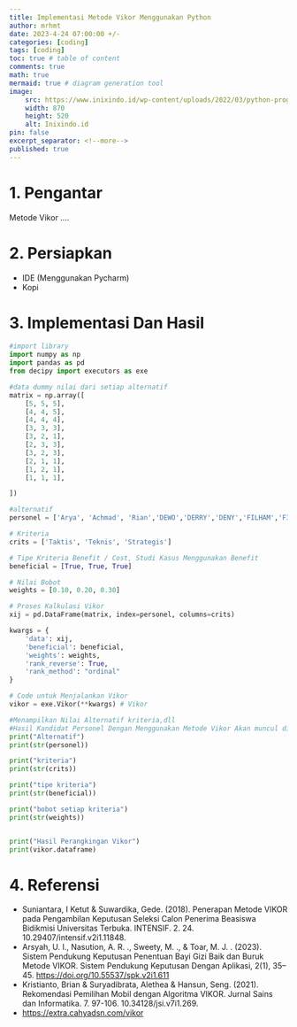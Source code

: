 ```yaml
---
title: Implementasi Metode Vikor Menggunakan Python
author: mrhmt
date: 2023-4-24 07:00:00 +/-
categories: [coding]
tags: [coding]
toc: true # table of content
comments: true 
math: true
mermaid: true # diagram generation tool
image:
    src: https://www.inixindo.id/wp-content/uploads/2022/03/python-programming-intro-870x520.jpg
    width: 870 
    height: 520
    alt: Inixindo.id
pin: false
excerpt_separator: <!--more-->
published: true
---
```


# 1. Pengantar
Metode Vikor ....

<!--more-->
# 2. Persiapkan 
- IDE (Menggunakan Pycharm)
- Kopi

# 3. Implementasi Dan Hasil 

````python
#import library
import numpy as np
import pandas as pd
from decipy import executors as exe

#data dummy nilai dari setiap alternatif
matrix = np.array([
    [5, 5, 5],
    [4, 4, 5],
    [4, 4, 4],
    [3, 3, 3],
    [3, 2, 1],
    [2, 3, 3],
    [3, 2, 3],
    [2, 1, 1],
    [1, 2, 1],
    [1, 1, 1],

])

#alternatif
personel = ['Arya', 'Achmad', 'Rian','DEWO','DERRY','DENY','FILHAM','FIRMAN','ARIF','DODY']

# Kriteria
crits = ['Taktis', 'Teknis', 'Strategis']

# Tipe Kriteria Benefit / Cost, Studi Kasus Menggunakan Benefit
beneficial = [True, True, True]

# Nilai Bobot
weights = [0.10, 0.20, 0.30]

# Proses Kalkulasi Vikor
xij = pd.DataFrame(matrix, index=personel, columns=crits)

kwargs = {
    'data': xij,
    'beneficial': beneficial,
    'weights': weights,
    'rank_reverse': True,
    'rank_method': "ordinal"
}

# Code untuk Menjalankan Vikor
vikor = exe.Vikor(**kwargs) # Vikor

#Menampilkan Nilai Alternatif kriteria,dll
#Hasil Kandidat Personel Dengan Menggunakan Metode Vikor Akan muncul disini
print("Alternatif")
print(str(personel))

print("kriteria")
print(str(crits))

print("tipe kriteria")
print(str(beneficial))

print("bobot setiap kriteria")
print(str(weights))


print("Hasil Perangkingan Vikor")
print(vikor.dataframe)

````

# 4. Referensi
- Suniantara, I Ketut & Suwardika, Gede. (2018). Penerapan Metode VIKOR pada Pengambilan Keputusan Seleksi Calon Penerima Beasiswa Bidikmisi Universitas Terbuka. INTENSIF. 2. 24. 10.29407/intensif.v2i1.11848. 
- Arsyah, U. I., Nasution, A. R. ., Sweety, M. ., & Toar, M. J. . (2023). Sistem Pendukung Keputusan Penentuan Bayi Gizi Baik dan Buruk Metode VIKOR. Sistem Pendukung Keputusan Dengan Aplikasi, 2(1), 35–45. https://doi.org/10.55537/spk.v2i1.611
- Kristianto, Brian & Suryadibrata, Alethea & Hansun, Seng. (2021). Rekomendasi Pemilihan Mobil dengan Algoritma VIKOR. Jurnal Sains dan Informatika. 7. 97-106. 10.34128/jsi.v7i1.269. 
- https://extra.cahyadsn.com/vikor


